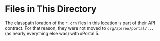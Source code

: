 # Files in This Directory

The classpath location of the `*.crn` files in this location is part of their
API contract.  For that reason, they were not moved to `org/apereo/portal/...`
(as nearly everything else was) with uPortal 5.
